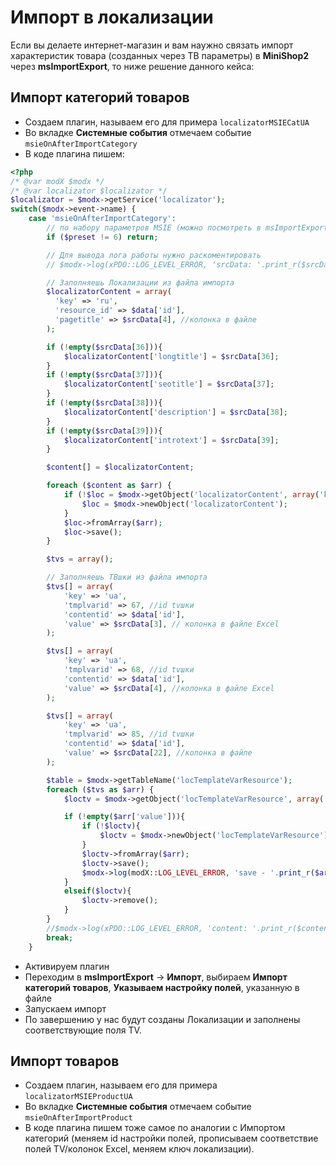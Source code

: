# Импорт в локализации

Если вы делаете интернет-магазин и вам наужно связать импорт характеристик товара (созданных через ТВ параметры) в **MiniShop2** через **msImportExport**, то ниже решение данного кейса:

## Импорт категорий товаров

- Создаем плагин, называем его для примера `localizatorMSIECatUA`
- Во вкладке **Системные события** отмечаем событие `msieOnAfterImportCategory`
- В коде плагина пишем:

```php
<?php
/* @var modX $modx */
/* @var localizator $localizator */
$localizator = $modx->getService('localizator');
switch($modx->event->name) {
    case 'msieOnAfterImportCategory':
        // по набору параметров MSIE (можно посмотреть в msImportExport в Управлении списком настроек полей)
        if ($preset != 6) return;

        // Для вывода лога работы нужно раскоментировать
        // $modx->log(xPDO::LOG_LEVEL_ERROR, 'srcData: '.print_r($srcData,1)."\ndestData:".print_r($destData,1)."\ndata:".print_r($data,1));

        // Заполняешь Локализации из файла импорта
        $localizatorContent = array(
          'key' => 'ru',
          'resource_id' => $data['id'],
          'pagetitle' => $srcData[4], //колонка в файле
        );

        if (!empty($srcData[36])){
            $localizatorContent['longtitle'] = $srcData[36];
        }
        if (!empty($srcData[37])){
            $localizatorContent['seotitle'] = $srcData[37];
        }
        if (!empty($srcData[38])){
            $localizatorContent['description'] = $srcData[38];
        }
        if (!empty($srcData[39])){
            $localizatorContent['introtext'] = $srcData[39];
        }

        $content[] = $localizatorContent;

        foreach ($content as $arr) {
            if (!$loc = $modx->getObject('localizatorContent', array('key' => $arr['key'], 'resource_id' => $data['id']))){
                $loc = $modx->newObject('localizatorContent');
            }
            $loc->fromArray($arr);
            $loc->save();
        }

        $tvs = array();

        // Заполняешь ТВшки из файла импорта
        $tvs[] = array(
            'key' => 'ua',
            'tmplvarid' => 67, //id tvшки
            'contentid' => $data['id'],
            'value' => $srcData[3], // колонка в файле Excel
        );

        $tvs[] = array(
            'key' => 'ua',
            'tmplvarid' => 68, //id tvшки
            'contentid' => $data['id'],
            'value' => $srcData[4], //колонка в файле Excel
        );

        $tvs[] = array(
            'key' => 'ua',
            'tmplvarid' => 85, //id tvшки
            'contentid' => $data['id'],
            'value' => $srcData[22], //колонка в файле
        );

        $table = $modx->getTableName('locTemplateVarResource');
        foreach ($tvs as $arr) {
            $loctv = $modx->getObject('locTemplateVarResource', array('key' => $arr['key'], 'contentid' => $data['id'], 'tmplvarid' => $arr['tmplvarid']));

            if (!empty($arr['value'])){
                if (!$loctv){
                    $loctv = $modx->newObject('locTemplateVarResource');
                }
                $loctv->fromArray($arr);
                $loctv->save();
                $modx->log(modX::LOG_LEVEL_ERROR, 'save - '.print_r($arr, 1));
            }
            elseif($loctv){
                $loctv->remove();
            }
        }
        //$modx->log(xPDO::LOG_LEVEL_ERROR, 'content: '.print_r($content,1).print_r($tvs,1));
        break;
    }
```

- Активируем плагин
- Переходим в **msImportExport** -> **Импорт**, выбираем **Импорт категорий товаров**, **Указываем настройку полей**, указанную в файле
- Запускаем импорт
- По завершению у нас будут созданы Локализации и заполнены соответствующие поля TV.

## Импорт товаров

- Создаем плагин, называем его для примера `localizatorMSIEProductUA`
- Во вкладке **Системные события** отмечаем событие `msieOnAfterImportProduct`
- В коде плагина пишем тоже самое по аналогии с Импортом категорий (меняем id настройки полей, прописываем соответствие полей TV/колонок Excel, меняем ключ локализации).
